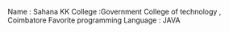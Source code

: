 Name : Sahana KK
College :Government College of technology , Coimbatore
Favorite programming Language : JAVA